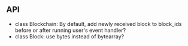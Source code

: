 ## API
- class Blockchain: By default, add newly received block to block_ids before or after running user's event handler?
- class Block: use bytes instead of bytearray?
